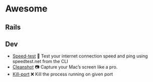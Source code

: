 # Awesome

## Rails


## Dev
- [Speed-test](https://github.com/sindresorhus/speed-test) 🚀 Test your internet connection speed and ping using speedtest.net from the CLI 
- [Cleanshot](https://cleanshot.com/) 📷 Capture your Mac’s screen like a pro.
- [Kill-port](https://github.com/tiaanduplessis/kill-port) ❌ Kill the process running on given port
